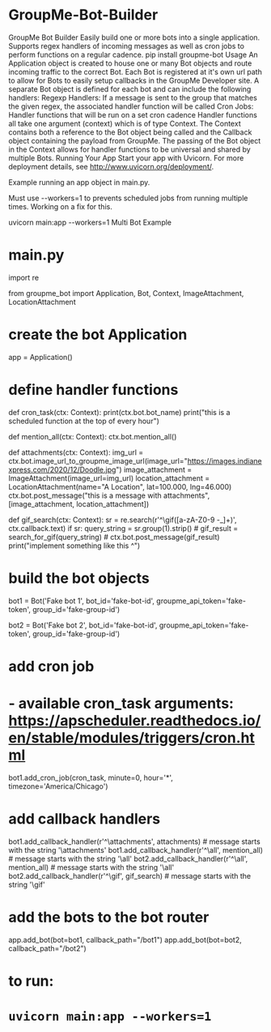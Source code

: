 # GroupMe-Bot-Builder

GroupMe Bot Builder
Easily build one or more bots into a single application. Supports regex handlers of incoming messages as well as cron jobs to perform functions on a regular cadence.
pip install groupme-bot
Usage
An Application object is created to house one or many Bot objects and route incoming traffic to the correct Bot. Each Bot is registered at it's own url path to allow for Bots to easily setup callbacks in the GroupMe Developer site.
A separate Bot object is defined for each bot and can include the following handlers:
Regexp Handlers: If a message is sent to the group that matches the given regex, the associated handler function will be called
Cron Jobs: Handler functions that will be run on a set cron cadence
Handler functions all take one argument (context) which is of type Context. The Context contains both a reference to the Bot object being called and the Callback object containing the payload from GroupMe.
The passing of the Bot object in the Context allows for handler functions to be universal and shared by multiple Bots.
Running Your App
Start your app with Uvicorn. For more deployment details, see http://www.uvicorn.org/deployment/.

Example running an app object in main.py.

Must use --workers=1 to prevents scheduled jobs from running multiple times. Working on a fix for this.

uvicorn main:app --workers=1
Multi Bot Example
# main.py

import re 

from groupme_bot import Application, Bot, Context, ImageAttachment, LocationAttachment


# create the bot Application
app = Application()


# define handler functions
def cron_task(ctx: Context):
    print(ctx.bot.bot_name)
    print("this is a scheduled function at the top of every hour")

def mention_all(ctx: Context):
    ctx.bot.mention_all()
    
def attachments(ctx: Context):
    img_url = ctx.bot.image_url_to_groupme_image_url(image_url="https://images.indianexpress.com/2020/12/Doodle.jpg")
    image_attachment = ImageAttachment(image_url=img_url)
    location_attachment = LocationAttachment(name="A Location", lat=100.000, lng=46.000)
    ctx.bot.post_message("this is a message with attachments", [image_attachment, location_attachment])

def gif_search(ctx: Context):
    sr = re.search(r'^\\gif([a-zA-Z0-9 -_]+)', ctx.callback.text)
    if sr:
        query_string = sr.group(1).strip()
        # gif_result = search_for_gif(query_string)
        # ctx.bot.post_message(gif_result)
        print("implement something like this ^")


# build the bot objects
bot1 = Bot('Fake bot 1',
           bot_id='fake-bot-id',
           groupme_api_token='fake-token',
           group_id='fake-group-id')

bot2 = Bot('Fake bot 2',
           bot_id='fake-bot-id',
           groupme_api_token='fake-token',
           group_id='fake-group-id')

# add cron job
#  - available cron_task arguments: https://apscheduler.readthedocs.io/en/stable/modules/triggers/cron.html
bot1.add_cron_job(cron_task, minute=0, hour='*', timezone='America/Chicago')

# add callback handlers
bot1.add_callback_handler(r'^\\attachments', attachments)  # message starts with the string '\attachments'
bot1.add_callback_handler(r'^\\all', mention_all)  # message starts with the string '\all'
bot2.add_callback_handler(r'^\\all', mention_all)  # message starts with the string '\all'
bot2.add_callback_handler(r'^\\gif', gif_search)  # message starts with the string '\gif'


# add the bots to the bot router
app.add_bot(bot=bot1, callback_path="/bot1")
app.add_bot(bot=bot2, callback_path="/bot2")

# to run:
# `uvicorn main:app --workers=1`
